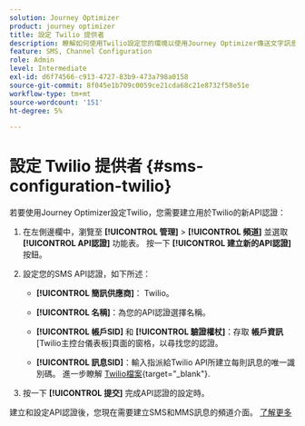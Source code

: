```yaml
---
solution: Journey Optimizer
product: journey optimizer
title: 設定 Twilio 提供者
description: 瞭解如何使用Twilio設定您的環境以使用Journey Optimizer傳送文字訊息
feature: SMS, Channel Configuration
role: Admin
level: Intermediate
exl-id: d6f74566-c913-4727-83b9-473a798a0158
source-git-commit: 8f045e1b709c0059ce21cda68c21e8732f58e51e
workflow-type: tm+mt
source-wordcount: '151'
ht-degree: 5%

---
```


# 設定 Twilio 提供者 {#sms-configuration-twilio}

若要使用Journey Optimizer設定Twilio，您需要建立用於Twilio的新API認證：

1. 在左側邊欄中，瀏覽至 **[!UICONTROL 管理]** > **[!UICONTROL 頻道]** 並選取 **[!UICONTROL API認證]** 功能表。 按一下 **[!UICONTROL 建立新的API認證]** 按鈕。

1. 設定您的SMS API認證，如下所述：

   * **[!UICONTROL 簡訊供應商]**： Twilio。

   * **[!UICONTROL 名稱]**：為您的API認證選擇名稱。

   * **[!UICONTROL 帳戶SID]** 和 **[!UICONTROL 驗證權杖]**：存取 **帳戶資訊** [Twilio主控台儀表板]頁面的窗格，以尋找您的認證。

   * **[!UICONTROL 訊息SID]**：輸入指派給Twilio API所建立每則訊息的唯一識別碼。 進一步瞭解 [Twilio檔案](https://support.twilio.com/hc/en-us/articles/223134387-What-is-a-Message-SID-){target="_blank"}.

1. 按一下 **[!UICONTROL 提交]** 完成API認證的設定時。

建立和設定API認證後，您現在需要建立SMS和MMS訊息的頻道介面。 [了解更多](sms-configuration-surface.md)
